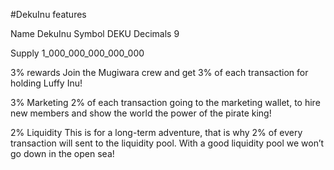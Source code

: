 #DekuInu features

Name      DekuInu
Symbol    DEKU
Decimals  9

Supply    1_000_000_000_000_000

3% rewards
Join the Mugiwara crew and get 3% of each transaction for holding Luffy Inu!

3% Marketing
2% of each transaction going to the marketing wallet, to hire new members and show the world the power of the pirate king!

2% Liquidity
This is for a long-term adventure, that is why 2% of every transaction will sent to the liquidity pool. With a good liquidity pool we won’t go down in the open sea!

